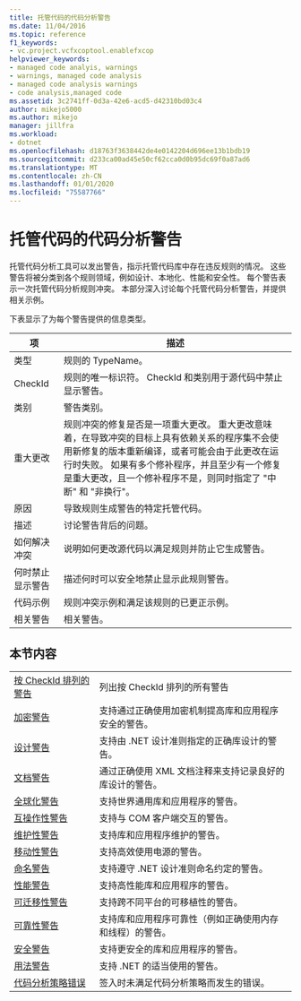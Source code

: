 ```yaml
---
title: 托管代码的代码分析警告
ms.date: 11/04/2016
ms.topic: reference
f1_keywords:
- vc.project.vcfxcoptool.enablefxcop
helpviewer_keywords:
- managed code analyis, warnings
- warnings, managed code analysis
- managed code analysis warnings
- code analysis,managed code
ms.assetid: 3c2741ff-0d3a-42e6-acd5-d42310bd03c4
author: mikejo5000
ms.author: mikejo
manager: jillfra
ms.workload:
- dotnet
ms.openlocfilehash: d18763f3638442de4e0142204d696ee13b1bdb19
ms.sourcegitcommit: d233ca00ad45e50cf62cca0d0b95dc69f0a87ad6
ms.translationtype: MT
ms.contentlocale: zh-CN
ms.lasthandoff: 01/01/2020
ms.locfileid: "75587766"
---
```

# <a name="code-analysis-for-managed-code-warnings"></a>托管代码的代码分析警告
托管代码分析工具可以发出警告，指示托管代码库中存在违反规则的情况。 这些警告将被分类到各个规则领域，例如设计、本地化、性能和安全性。 每个警告表示一次托管代码分析规则冲突。 本部分深入讨论每个托管代码分析警告，并提供相关示例。

 下表显示了为每个警告提供的信息类型。

|项|描述|
|----------|-----------------|
|类型|规则的 TypeName。|
|CheckId|规则的唯一标识符。 CheckId 和类别用于源代码中禁止显示警告。|
|类别|警告类别。|
|重大更改|规则冲突的修复是否是一项重大更改。 重大更改意味着，在导致冲突的目标上具有依赖关系的程序集不会使用新修复的版本重新编译，或者可能会由于此更改在运行时失败。 如果有多个修补程序，并且至少有一个修复是重大更改，且一个修补程序不是，则同时指定了 "中断" 和 "非换行"。|
|原因|导致规则生成警告的特定托管代码。|
|描述|讨论警告背后的问题。|
|如何解决冲突|说明如何更改源代码以满足规则并防止它生成警告。|
|何时禁止显示警告|描述何时可以安全地禁止显示此规则警告。|
|代码示例|规则冲突示例和满足该规则的已更正示例。|
|相关警告|相关警告。|

## <a name="in-this-section"></a>本节内容

|||
|-|-|
|[按 CheckId 排列的警告](../code-quality/code-analysis-warnings-for-managed-code-by-checkid.md)|列出按 CheckId 排列的所有警告|
|[加密警告](../code-quality/cryptography-warnings.md)|支持通过正确使用加密机制提高库和应用程序安全的警告。|
|[设计警告](../code-quality/design-warnings.md)|支持由 .NET 设计准则指定的正确库设计的警告。|
|[文档警告](../code-quality/documentation-warnings.md)|通过正确使用 XML 文档注释来支持记录良好的库设计的警告。|
|[全球化警告](../code-quality/globalization-warnings.md)|支持世界通用库和应用程序的警告。|
|[互操作性警告](../code-quality/interoperability-warnings.md)|支持与 COM 客户端交互的警告。|
|[维护性警告](../code-quality/maintainability-warnings.md)|支持库和应用程序维护的警告。|
|[移动性警告](../code-quality/mobility-warnings.md)|支持高效使用电源的警告。|
|[命名警告](../code-quality/naming-warnings.md)|支持遵守 .NET 设计准则命名约定的警告。|
|[性能警告](../code-quality/performance-warnings.md)|支持高性能库和应用程序的警告。|
|[可迁移性警告](../code-quality/portability-warnings.md)|支持跨不同平台的可移植性的警告。|
|[可靠性警告](../code-quality/reliability-warnings.md)|支持库和应用程序可靠性（例如正确使用内存和线程）的警告。|
|[安全警告](../code-quality/security-warnings.md)|支持更安全的库和应用程序的警告。|
|[用法警告](../code-quality/usage-warnings.md)|支持 .NET 的适当使用的警告。|
|[代码分析策略错误](../code-quality/code-analysis-policy-errors.md)|签入时未满足代码分析策略而发生的错误。|
